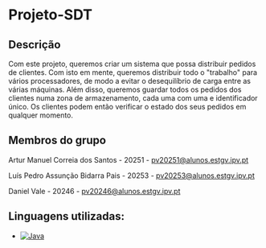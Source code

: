 # Projeto-SDT

## Descrição

Com este projeto, queremos criar um sistema que possa distribuir pedidos de clientes.
Com isto em mente, queremos distribuir todo o "trabalho" para vários processadores, de modo a evitar
o desequilíbrio de carga entre as várias máquinas.
Além disso, queremos guardar todos os pedidos dos clientes numa zona de armazenamento, cada uma com uma
e identificador único.
Os clientes podem então verificar o estado dos seus pedidos em qualquer momento.

## Membros do grupo

Artur Manuel Correia dos Santos - 20251 - pv20251@alunos.estgv.ipv.pt

Luís Pedro Assunção Bidarra Pais - 20253 - pv20253@alunos.estgv.ipv.pt

Daniel Vale - 20246 - pv20246@alunos.estgv.ipv.pt

## Linguagens utilizadas:

* [![Java][Java.js]][Java-url]


[Java.js]: https://img.shields.io/badge/Java-007396?style=flat-square&logo=Java&logoColor=white
[Java-url]: https://java.com/
